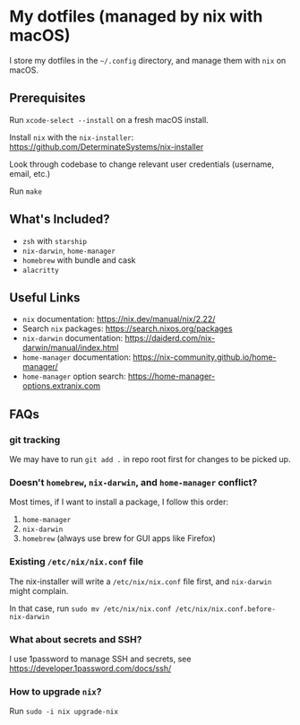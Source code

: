 # My dotfiles (managed by nix with macOS)

I store my dotfiles in the `~/.config` directory, and manage them with `nix` on macOS.

## Prerequisites

Run `xcode-select --install` on a fresh macOS install.

Install `nix` with the `nix-installer`: https://github.com/DeterminateSystems/nix-installer

Look through codebase to change relevant user credentials (username, email, etc.)

Run `make`

## What's Included?

- `zsh` with `starship`
- `nix-darwin`, `home-manager`
- `homebrew` with bundle and cask
- `alacritty`

## Useful Links

- `nix` documentation: https://nix.dev/manual/nix/2.22/
- Search `nix` packages: https://search.nixos.org/packages
- `nix-darwin` documentation: https://daiderd.com/nix-darwin/manual/index.html
- `home-manager` documentation: https://nix-community.github.io/home-manager/
- `home-manager` option search: https://home-manager-options.extranix.com

## FAQs

### git tracking

We may have to run `git add .` in repo root first for changes to be picked up.

### Doesn't `homebrew`, `nix-darwin`, and `home-manager` conflict?

Most times, if I want to install a package, I follow this order:

1. `home-manager`
2. `nix-darwin`
3. `homebrew` (always use brew for GUI apps like Firefox)

### Existing `/etc/nix/nix.conf` file

The nix-installer will write a `/etc/nix/nix.conf` file first, and `nix-darwin` might complain.

In that case, run `sudo mv /etc/nix/nix.conf /etc/nix/nix.conf.before-nix-darwin`

### What about secrets and SSH?

I use 1password to manage SSH and secrets, see https://developer.1password.com/docs/ssh/

### How to upgrade `nix`?

Run `sudo -i nix upgrade-nix`
